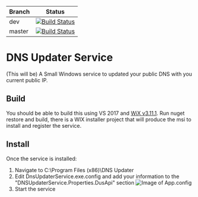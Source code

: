 | Branch  | Status |
|---|---|
| dev  | [![Build Status](https://dev.azure.com/SamboHernando/DNSUpdater/_apis/build/status/DNS%20Updater%20-%20dev?branchName=dev)](https://dev.azure.com/SamboHernando/DNSUpdater/_build/latest?definitionId=1&branchName=dev) |
| master  | [![Build Status](https://dev.azure.com/SamboHernando/DNSUpdater/_apis/build/status/DNS%20Updater%20-%20master?branchName=master)](https://dev.azure.com/SamboHernando/DNSUpdater/_build/latest?definitionId=3&branchName=master) |

# DNS Updater Service
(This will be) A Small Windows service to updated your public DNS with you current public IP.

## Build
You should be able to build this using VS 2017 and [WiX v3.11.1](https://github.com/wixtoolset/wix3/releases/tag/wix3111rtm). Run nuget restore and build, there is a WIX installer project that will produce the msi to install and register the service.

## Install
Once the service is installed:
1. Navigate to C:\Program Files (x86)\DNS Updater
2. Edit DnsUpdaterService.exe.config and add your information to the "DNSUpdaterService.Properties.DusApi" section
![Image of App.config](https://github.com/SmartyPantalones/DNSUpdater/blob/master/.github/images/Code_2018-10-03_10-38-38.png)
3. Start the service
